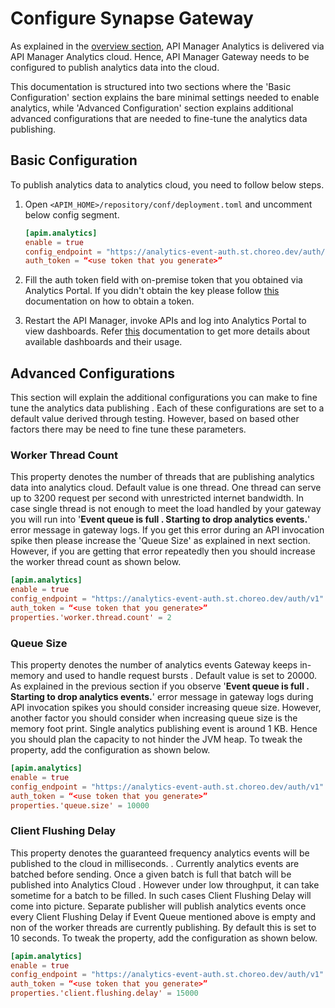 # Configure Synapse Gateway
As explained in the [overview section]({{base_path}}/observe/api-manager-analytics/overview-of-api-analytics/), API Manager Analytics is delivered via API Manager Analytics cloud. Hence, API
 Manager Gateway needs to be configured to publish analytics data into the cloud.
 
 This documentation is structured into two sections where the 'Basic Configuration' section explains the bare minimal settings
  needed to enable analytics, while 'Advanced Configuration' section explains additional advanced configurations that
   are needed to fine-tune the analytics data publishing.
   
## Basic Configuration

To publish analytics data to analytics cloud, you need to follow below steps.

1. Open `<APIM_HOME>/repository/conf/deployment.toml` and uncomment below config segment.

    ```toml
    [apim.analytics]
    enable = true
    config_endpoint = "https://analytics-event-auth.st.choreo.dev/auth/v1"
    auth_token = “<use token that you generate>”
    ```

2. Fill the auth token field with on-premise token that you obtained via Analytics Portal. If you didn't obtain the key
 please follow 
 [this]({{base_path}}/observe/api-manager-analytics/configure-analytics/register-for-analytics) 
 documentation on how to obtain a token.

3. Restart the API Manager, invoke APIs and log into Analytics Portal to view dashboards. Refer 
[this]({{base_path}}/observe/api-manager-analytics/analytics-pages/analytics-pages-overview) 
documentation to
 get more details about available dashboards and their usage.
 
## Advanced Configurations
 This section will explain the additional configurations you can make to fine tune the analytics data publishing
 . Each of these configurations are set to a default value derived through testing. However, based on based other
  factors there may be need to fine tune these parameters.
  
### Worker Thread Count
This property denotes the number of threads that are publishing analytics data into analytics cloud. Default value is
 one thread. One thread can serve up to 3200 request per second with unrestricted internet bandwidth. In case
  single thread is not enough to meet the load handled by your gateway you will run into '**Event queue is full
  . Starting to drop analytics events.**' error message in gateway logs. If you get this error during an API
   invocation spike then please increase the 'Queue Size' as explained in next section. However, if you are getting
    that error repeatedly then you should increase the worker thread count as shown below.
   
```toml
[apim.analytics]
enable = true
config_endpoint = "https://analytics-event-auth.st.choreo.dev/auth/v1"
auth_token = “<use token that you generate>”
properties.'worker.thread.count' = 2
```    

### Queue Size
This property denotes the number of analytics events Gateway keeps in-memory and used to handle request bursts
. Default value is set to 20000. As explained in the previous section if you observe '**Event queue is full
. Starting to drop analytics events.**' error message in gateway logs during API invocation spikes you should
 consider increasing queue size. However, another factor you should consider when increasing queue size is the memory
  foot print. Single analytics publishing event is around 1 KB. Hence you should plan the capacity to not hinder the
   JVM heap. To tweak the property, add the configuration as shown below.
```toml
[apim.analytics]
enable = true
config_endpoint = "https://analytics-event-auth.st.choreo.dev/auth/v1"
auth_token = “<use token that you generate>”
properties.'queue.size' = 10000
```
### Client Flushing Delay
This property denotes the guaranteed frequency analytics events will be published to the cloud in milliseconds.
. Currently analytics
 events are batched before sending. Once a given batch is full that batch will be published into Analytics Cloud
 . However under low throughput, it can take sometime for a batch to be filled. In such cases Client Flushing Delay
  will come into picture. Separate publisher will publish analytics events once every Client Flushing Delay if Event
   Queue mentioned above is empty and non of the worker threads are currently publishing. By default this is set to
    10 seconds. To tweak the property, add the configuration as shown below.
```toml
[apim.analytics]
enable = true
config_endpoint = "https://analytics-event-auth.st.choreo.dev/auth/v1"
auth_token = “<use token that you generate>”
properties.'client.flushing.delay' = 15000
```
